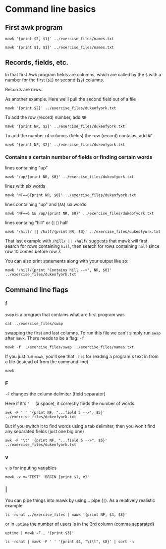 # Command line basics

## First awk program 

```
mawk '{print $2, $1}' ../exercise_files/names.txt
```


```
mawk '{print $1, $1}' ../exercise_files/names.txt
```


## Records, fields, etc.

In that first Awk program fields are columns, which are called by the `$` with a number for the first (`$1`) or second (`$2`) columns. 

Records are rows.

As another example. Here we'll pull the second field out of a file

```
mawk '{print $2}' ../exercise_files/dukeofyork.txt
```


To add the row (record) number, add `NR`

```
mawk '{print NR, $2}' ../exercise_files/dukeofyork.txt
```

To add the number of columns (fields) the row (record) contains, add `NF`

```
mawk '{print NF, $2}' ../exercise_files/dukeofyork.txt
```





### Contains a certain number of fields or finding certain words 


lines containing "up"

```
mawk '/up/{print NR, $0}' ../exercise_files/dukeofyork.txt
```



lines with six words

```
mawk 'NF==6{print NR, $0}' ../exercise_files/dukeofyork.txt
```



lines containing "up" and (`&&`) six words

```
mawk 'NF==6 && /up/{print NR, $0}' ../exercise_files/dukeofyork.txt
```


lines containg "hill" or (`||`) half

```
mawk '/hill/ || /half/{print NR, $0}' ../exercise_files/dukeofyork.txt
```

That last example with `/hill/ || /half/` suggests that mawk will first search for rows containing `hill`, then search for rows containing `half` since row 10 comes before row 7.


You can also print statements along with your output like so:

```
mawk '/hill/{print "Contains hill -->", NR, $0}' ../exercise_files/dukeofyork.txt
```



## Command line flags

### f

`swap` is a program that contains what are first program was

```
cat ../exercise_files/swap
```

swapping the first and last columns. To run this file we can't simply run `swap` after `mawk`. There needs to be a flag: `-f`

```
mawk -f ../exercise_files/swap ../exercise_files/names.txt
```


If you just run `mawk`, you'll see that `-f` is for reading a program's text in from a file (instead of from the command line) 

```
mawk
```



### F

`-F` changes the column delimiter (field separator)

Here if it's `' '` (a space), it correctly finds the number of words

```
awk -F ' ' '{print NF, "...field 5 -->", $5}' ../exercise_files/dukeofyork.txt
```


But if you switch it to find words using a tab delimiter, then you won't find any separated fields (just one big one)

```
awk -F '\t' '{print NF, "...field 5 -->", $5}' ../exercise_files/dukeofyork.txt
```




### v

`v` is for inputing variables 

```
mawk -v v="TEST" 'BEGIN {print $1, v}'
```



### |

You can pipe things into mawk by using... pipe (`|`). As a relatively realistic example

```
ls -rohat ../exercise_files | mawk '{print NF, $4, $8}'
```

or in `uptime` the number of users is in the 3rd column (comma separated)

```
uptime | mawk -F , '{print $3}'
```

```
ls -rohat | mawk -F ' ' '{print $4, "\t\t", $8}' | sort -n
```





















